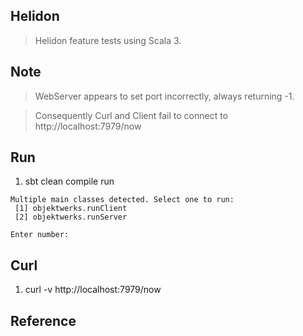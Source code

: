 Helidon
-------
>Helidon feature tests using Scala 3.

Note
----
>WebServer appears to set port incorrectly, always returning -1.

>Consequently Curl and Client fail to connect to http://localhost:7979/now

Run
---
1. sbt clean compile run
```
Multiple main classes detected. Select one to run:
 [1] objektwerks.runClient
 [2] objektwerks.runServer

Enter number:
```

Curl
----
1. curl -v http://localhost:7979/now

Reference
---------
